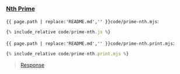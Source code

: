 ### [Nth Prime](code.zip)

`{{ page.path | replace:'README.md','' }}code/prime-nth.mjs`:

```js
{% include_relative code/prime-nth.js %}
```

`{{ page.path | replace:'README.md','' }}code/prime-nth.print.mjs`:

```js
{% include_relative code/prime-nth.print.mjs %}
```

> [Response](response/prime-nth.js)
